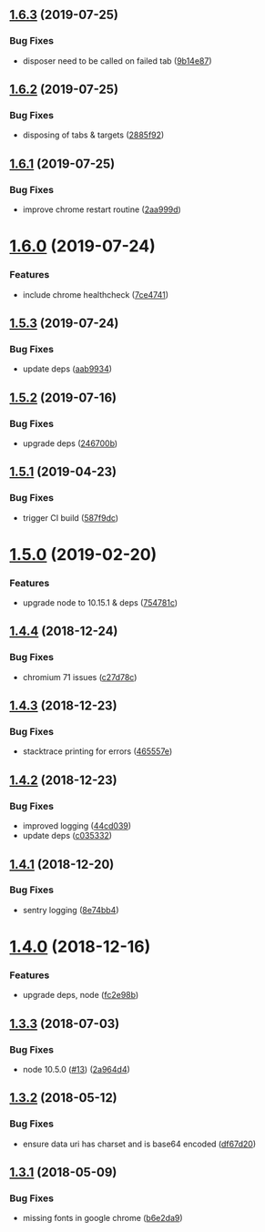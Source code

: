 ## [1.6.3](https://github.com/microfleet/html-to-pdf/compare/v1.6.2...v1.6.3) (2019-07-25)


### Bug Fixes

* disposer need to be called on failed tab ([9b14e87](https://github.com/microfleet/html-to-pdf/commit/9b14e87))

## [1.6.2](https://github.com/microfleet/html-to-pdf/compare/v1.6.1...v1.6.2) (2019-07-25)


### Bug Fixes

* disposing of tabs & targets ([2885f92](https://github.com/microfleet/html-to-pdf/commit/2885f92))

## [1.6.1](https://github.com/microfleet/html-to-pdf/compare/v1.6.0...v1.6.1) (2019-07-25)


### Bug Fixes

* improve chrome restart routine ([2aa999d](https://github.com/microfleet/html-to-pdf/commit/2aa999d))

# [1.6.0](https://github.com/microfleet/html-to-pdf/compare/v1.5.3...v1.6.0) (2019-07-24)


### Features

* include chrome healthcheck ([7ce4741](https://github.com/microfleet/html-to-pdf/commit/7ce4741))

## [1.5.3](https://github.com/microfleet/html-to-pdf/compare/v1.5.2...v1.5.3) (2019-07-24)


### Bug Fixes

* update deps ([aab9934](https://github.com/microfleet/html-to-pdf/commit/aab9934))

## [1.5.2](https://github.com/microfleet/html-to-pdf/compare/v1.5.1...v1.5.2) (2019-07-16)


### Bug Fixes

* upgrade deps ([246700b](https://github.com/microfleet/html-to-pdf/commit/246700b))

## [1.5.1](https://github.com/microfleet/html-to-pdf/compare/v1.5.0...v1.5.1) (2019-04-23)


### Bug Fixes

* trigger CI build ([587f9dc](https://github.com/microfleet/html-to-pdf/commit/587f9dc))

# [1.5.0](https://github.com/microfleet/html-to-pdf/compare/v1.4.4...v1.5.0) (2019-02-20)


### Features

* upgrade node to 10.15.1 & deps ([754781c](https://github.com/microfleet/html-to-pdf/commit/754781c))

## [1.4.4](https://github.com/microfleet/html-to-pdf/compare/v1.4.3...v1.4.4) (2018-12-24)


### Bug Fixes

* chromium 71 issues ([c27d78c](https://github.com/microfleet/html-to-pdf/commit/c27d78c))

## [1.4.3](https://github.com/microfleet/html-to-pdf/compare/v1.4.2...v1.4.3) (2018-12-23)


### Bug Fixes

* stacktrace printing for errors ([465557e](https://github.com/microfleet/html-to-pdf/commit/465557e))

## [1.4.2](https://github.com/microfleet/html-to-pdf/compare/v1.4.1...v1.4.2) (2018-12-23)


### Bug Fixes

* improved logging ([44cd039](https://github.com/microfleet/html-to-pdf/commit/44cd039))
* update deps ([c035332](https://github.com/microfleet/html-to-pdf/commit/c035332))

## [1.4.1](https://github.com/microfleet/html-to-pdf/compare/v1.4.0...v1.4.1) (2018-12-20)


### Bug Fixes

* sentry logging ([8e74bb4](https://github.com/microfleet/html-to-pdf/commit/8e74bb4))

# [1.4.0](https://github.com/microfleet/html-to-pdf/compare/v1.3.3...v1.4.0) (2018-12-16)


### Features

* upgrade deps, node ([fc2e98b](https://github.com/microfleet/html-to-pdf/commit/fc2e98b))

<a name="1.3.3"></a>
## [1.3.3](https://github.com/microfleet/html-to-pdf/compare/v1.3.2...v1.3.3) (2018-07-03)


### Bug Fixes

* node 10.5.0 ([#13](https://github.com/microfleet/html-to-pdf/issues/13)) ([2a964d4](https://github.com/microfleet/html-to-pdf/commit/2a964d4))

<a name="1.3.2"></a>
## [1.3.2](https://github.com/microfleet/html-to-pdf/compare/v1.3.1...v1.3.2) (2018-05-12)


### Bug Fixes

* ensure data uri has charset and is base64 encoded ([df67d20](https://github.com/microfleet/html-to-pdf/commit/df67d20))

<a name="1.3.1"></a>
## [1.3.1](https://github.com/microfleet/html-to-pdf/compare/v1.3.0...v1.3.1) (2018-05-09)


### Bug Fixes

* missing fonts in google chrome ([b6e2da9](https://github.com/microfleet/html-to-pdf/commit/b6e2da9))
